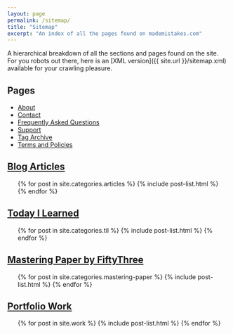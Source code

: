 ```yaml
---
layout: page
permalink: /sitemap/
title: "Sitemap"
excerpt: "An index of all the pages found on mademistakes.com"
---
```


A hierarchical breakdown of all the sections and pages found on the site. For you robots out there, here is an [XML version]({{ site.url }}/sitemap.xml) available for your crawling pleasure.

<h2>Pages</h2>
<ul>
  <li><a href="{{ site.url }}/about/">About</a></li>
  <li><a href="{{ site.url }}/contact/">Contact</a></li>
  <li><a href="{{ site.url }}/faqs/">Frequently Asked Questions</a></li>
  <li><a href="{{ site.url }}/support/">Support</a></li>
  <li><a href="{{ site.url }}/tag/">Tag Archive</a></li>
  <li><a href="{{ site.url }}/terms/">Terms and Policies</a></li>
</ul>

<h2><a href="{{ site.url }}/articles/">Blog Articles</a></h2>
<ul>
  {% for post in site.categories.articles %}
    {% include post-list.html %}
  {% endfor %}
</ul>

<h2><a href="{{ site.url }}/til/">Today I Learned</a></h2>
<ul>
  {% for post in site.categories.til %}
    {% include post-list.html %}
  {% endfor %}
</ul>

<h2><a href="{{ site.url }}/mastering-paper/">Mastering Paper by FiftyThree</a></h2>
<ul>
  {% for post in site.categories.mastering-paper %}
    {% include post-list.html %}
  {% endfor %}
</ul>

<h2><a href="{{ site.url }}/work/">Portfolio Work</a></h2>
<ul>
  {% for post in site.work %}
    {% include post-list.html %}
  {% endfor %}
</ul>
